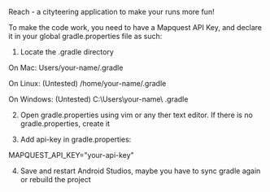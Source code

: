 Reach - a cityteering application to make your runs more fun!

To make the code work, you need to have a Mapquest API Key, and declare it in your global gradle.properties file as such:

1. Locate the .gradle directory

On Mac:
Users/your-name/.gradle

On Linux:
(Untested) /home/your-name/.gradle

On Windows:
(Untested) C:\Users\your-name\ .gradle

2. Open gradle.properties using vim or any ther text editor. If there is no gradle.properties, create it

3. Add api-key in gradle.properties:

MAPQUEST_API_KEY="your-api-key"

4. Save and restart Android Studios, maybe you have to sync gradle again or rebuild the project

